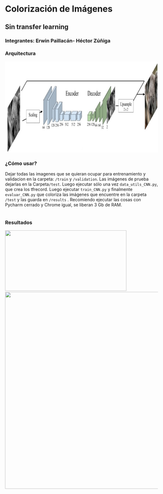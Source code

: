 
# Colorización de Imágenes
## Sin transfer learning
### Integrantes: Erwin Paillacán- Héctor Zúñiga
### Arquitectura
<img src="cnn.jpg" width="750" height="300" /> <br />

### ¿Cómo usar? 
 
Dejar todas las imagenes que se quieran ocupar para entrenamiento y validacion en la carpeta: ```/train``` y ```/validation```. Las imágenes de prueba dejarlas en la Carpeta```/test```. Luego ejecutar sólo una vez ```data_utils_CNN.py```, que crea los tfrecord. Luego ejecutar ```train_CNN.py``` y finalmente ```evaluar_CNN.py``` que coloriza las imágenes que encuentre en la carpeta ```/test``` y las guarda en ```/results``` . Recomiendo ejecutar las cosas con Pycharm cerrado y Chrome igual, se liberan 3 Gb de RAM.<br />
 <br />
### Resultados
<img src="final_resnet.png" width="400" height="200" /> <br />
<img src="poster.png" width="750" height="650" /> <br />
